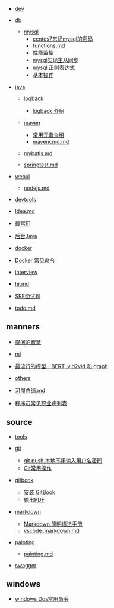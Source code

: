 - [dev](dev/README.md)

- [db](dev/db/README.md)

    - [mysql]()
        - [centos7忘记mysql的密码](dev/db/mysql/centos7忘记mysql密码.md)
        - [functions.md](dev/db/mysql/functions.md)
        - [性能监控](dev/db/mysql/mysql.md)
        - [mysql实现主从同步](dev/db/mysql/mysql主从同步.md)
        - [mysql 正则表达式](dev/db/mysql/regex.md)
        - [基本操作](dev/db/mysql/sql_cmd.md)
- [java](dev/java/README.md)

    - [logback](dev/java/logback/README.md)

        - [logback 介绍](dev/java/logback/logback.md)
    - [maven](dev/java/maven/README.md)

        - [常用元素介绍](dev/java/maven/maven_pom.md)
        - [mavencmd.md](dev/java/maven/mavencmd.md)
    - [mybatis.md](dev/java/mybatis.md)
    - [springtest.md](dev/java/springtest.md)
- [webui]()
    - [nodejs.md](dev/webui/nodejs.md)
- [devtools](devtools/README.md)

- [Idea.md](devtools/Idea.md)
- [最常用](devtools/IdeaJ_keyshouts.md)
- [后台Java](devtools/IdeaJ_plugin.md)
- [docker](docker/README.md)

- [Docker 常见命令](docker/docker_cmd.md)
- [interview](interview/README.md)

- [hr.md](interview/hr.md)
- [SRE面试题](interview/sre.md)
- [todo.md](interview/todo.md)

## manners

- [提问的智慧](manners/How-To-Ask-Questions-The-Smart-Way.md)
- [ml](ml/README.md)

- [最流行的模型：BERT, vid2vid 和 graph](ml/hot_2018.md)
- [others](others/README.md)

- [习惯总结.md](others/习惯总结.md)
- [程序员常见职业病列表](others/程序员职业病.md)

## source

- [tools](tools/README.md)

- [git]()
    - [git push 本地不用输入用户名密码](tools/git/git-skills.md)
    - [Git常用操作](tools/git/gitcmd.md)
- [gitbook]()
    - [安装 GitBook](tools/gitbook/gitbook.md)
    - [输出PDF](tools/gitbook/gitbook_pdf.md)
- [markdown]()
    - [Markdown 简明语法手册](tools/markdown/markdown.md)
    - [vscode_markdown.md](tools/markdown/vscode_markdown.md)
- [painting]()
    - [painting.md](tools/painting/painting.md)
- [swagger](tools/swagger/README.md)


## windows

- [windows Dos常用命令](windows/windows_cmd.md)